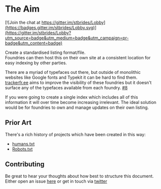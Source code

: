 The Aim
===

[![Join the chat at https://gitter.im/stbrides/Lobby](https://badges.gitter.im/stbrides/Lobby.svg)](https://gitter.im/stbrides/Lobby?utm_source=badge&utm_medium=badge&utm_campaign=pr-badge&utm_content=badge)

Create a standardised listing format/file.  
Foundries can then host this on their own site at a consistent location for easy indexing by other parties.

There are a myriad of typefaces out there, but outside of monolithic websites like Google fonts and Typekit it can be hard to find them. [trackerfr.ee](https://trackerfr.ee) aims to improve the visibility of these foundries but it doesn't surface any of the typefaces available from each foundry. [#8](https://github.com/trackerfree/trackerfr.ee/issues/8)

If you were going to create a single index which includes all of this information it will over time become increasing irrelevant. The ideal solution would be for foundries to own and manage updates on their own listing.


Prior Art
---

There's a rich history of projects which have been created in this way:

* [humans.txt](http://humanstxt.org/)
* [Robots.txt](https://en.wikipedia.org/wiki/Robots_exclusion_standard)


Contributing
---

Be great to hear your thoughts about how best to structure this document.  
Either open an issue [here](https://github.com/trackerfree/stbrides/issues/new) or get in touch via [twitter](https://twitter.com/trackerfree/)
